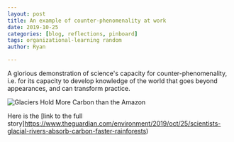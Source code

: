 ```yaml
---
layout: post
title: An example of counter-phenomenality at work
date: 2019-10-25
categories: [blog, reflections, pinboard]
tags: organizational-learning random
author: Ryan

---
```


A glorious demonstration of science's capacity for counter-phenomenality, i.e. for its capacity to develop knowledge of the world that goes beyond appearances, and can transform practice.  


![Glaciers Hold More Carbon than the Amazon](/assets/img/2019.25.10_counter.PNG)

Here is the [link to the full story]https://www.theguardian.com/environment/2019/oct/25/scientists-glacial-rivers-absorb-carbon-faster-rainforests)
